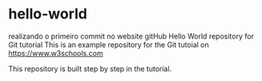 # hello-world
realizando o primeiro commit no website gitHub
Hello World repository for Git tutorial
This is an example repository for the Git tutoial on https://www.w3schools.com

This repository is built step by step in the tutorial.
